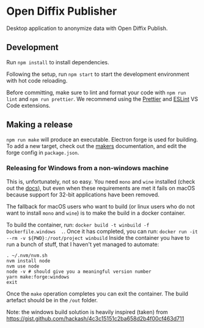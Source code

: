 # Open Diffix Publisher

Desktop application to anonymize data with Open Diffix Publish.

## Development

Run `npm install` to install dependencies.

Following the setup, run `npm start` to start the development environment with hot code reloading.

Before committing, make sure to lint and format your code with `npm run lint` and `npm run prettier`.
We recommend using the [Prettier](https://marketplace.visualstudio.com/items?itemName=esbenp.prettier-vscode) and
[ESLint](https://marketplace.visualstudio.com/items?itemName=dbaeumer.vscode-eslint) VS Code extensions.

## Making a release

`npm run make` will produce an executable.
Electron forge is used for building. To add a new target,
check out the [makers](https://www.electronforge.io/config/makers) documentation,
and edit the forge config in `package.json`.

### Releasing for Windows from a non-windows machine

This is, unfortunately, not so easy.
You need `mono` and `wine` installed (check out the [docs](https://www.electronforge.io/config/makers/squirrel.windows)),
but even when these requirements are met it fails on macOS because support for 32-bit applications have been removed.

The fallback for macOS users who want to build (or linux users who do not want to install `mono` and `wine`)
is to make the build in a docker container.

To build the container, run: `docker build -t winbuild -f Dockerfile.windows  .`.
Once it has completed, you can run: `docker run -it --rm -v ${PWD}:/root/project winbuild`
Inside the container you have to run a bunch of stuff, that I haven't yet managed to automate:

```
. ~/.nvm/nvm.sh
nvm install node
nvm use node
node -v # should give you a meaningful version number
yarn make:forge:windows
exit
```

Once the `make` operation completes you can exit the container.
The build artefact should be in the `/out` folder.

Note: the windows build solution is heavily inspired (taken) from
https://gist.github.com/hackash/4c3c15151c2ba658d2b4f00cf463d711

